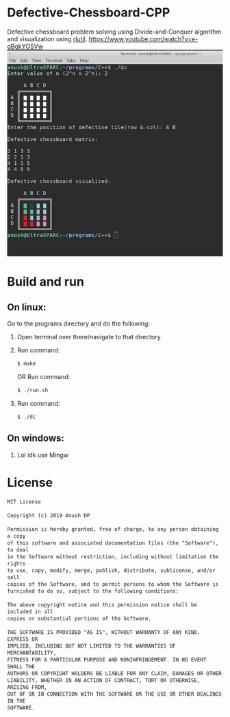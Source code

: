 # Defective-Chessboard-CPP
Defective chessboard problem solving using Divide-and-Conquer algorithm and visualization using <a href="https://github.com/tapio/rlutil">rlutil</a>.
https://www.youtube.com/watch?v=e-qBgkYOSVw
![Image](https://github.com/Anush-DP/Defective-Chessboard-CPP/raw/master/out.png "Output")

# Build and run

## On linux:
Go to the programs directory and do the following:
1. Open terminal over there/navigate to that directory
2. Run command:
   
   ```bash
   $ make 
   ```
   	OR
   Run command:
   
   ``` bash
   $ ./run.sh
   ```
   
3. Run command:

   ``` bash
   $ ./dc
   ```
   
## On windows:
1. Lol idk use Mingw

# License
```
MIT License

Copyright (c) 2019 Anush DP

Permission is hereby granted, free of charge, to any person obtaining a copy
of this software and associated documentation files (the "Software"), to deal
in the Software without restriction, including without limitation the rights
to use, copy, modify, merge, publish, distribute, sublicense, and/or sell
copies of the Software, and to permit persons to whom the Software is
furnished to do so, subject to the following conditions:

The above copyright notice and this permission notice shall be included in all
copies or substantial portions of the Software.

THE SOFTWARE IS PROVIDED "AS IS", WITHOUT WARRANTY OF ANY KIND, EXPRESS OR
IMPLIED, INCLUDING BUT NOT LIMITED TO THE WARRANTIES OF MERCHANTABILITY,
FITNESS FOR A PARTICULAR PURPOSE AND NONINFRINGEMENT. IN NO EVENT SHALL THE
AUTHORS OR COPYRIGHT HOLDERS BE LIABLE FOR ANY CLAIM, DAMAGES OR OTHER
LIABILITY, WHETHER IN AN ACTION OF CONTRACT, TORT OR OTHERWISE, ARISING FROM,
OUT OF OR IN CONNECTION WITH THE SOFTWARE OR THE USE OR OTHER DEALINGS IN THE
SOFTWARE.
```
